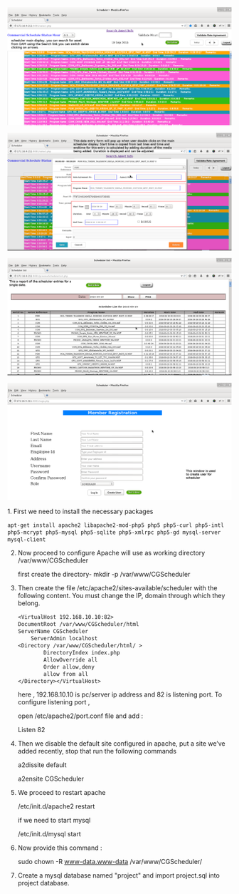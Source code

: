 <p align="center"><img src="/html/imgs/scheduleDisplay.png"></p>
<p align="center"><img src="/html/imgs/ScheduleEntryWindow.png"></p>
<p align="center"><img src="/html/imgs/schedulelist.png"></p>
<p align="center"><img src="/html/imgs/createuser.png"></p>
1. First we need to install the necessary packages 

	apt-get install apache2 libapache2-mod-php5 php5 php5-curl php5-intl php5-mcrypt php5-mysql php5-sqlite php5-xmlrpc php5-gd mysql-server mysql-client

2. Now proceed to configure Apache will use as working directory /var/www/CGScheduler

   first create the directory-  mkdir -p /var/www/CGScheduler

3.  Then create the file /etc/apache2/sites-available/scheduler with the following content. You must change the IP, domain through which they belong.

   
        <VirtualHost 192.168.10.10:82>
        DocumentRoot /var/www/CGScheduler/html
        ServerName CGScheduler
		    ServerAdmin localhost
        <Directory /var/www/CGScheduler/html/ >
                DirectoryIndex index.php
                AllowOverride all
                Order allow,deny
                allow from all
        </Directory></VirtualHost>
	
	here , 192.168.10.10 is pc/server ip address and 82 is listening port. To configure listening port ,
   
    open /etc/apache2/port.conf file and add :

    Listen 82 


4.  Then we disable the default site configured in apache, put a site we’ve added recently, stop that run the following commands


	a2dissite default

	a2ensite CGScheduler


5. We proceed to restart apache   

	/etc/init.d/apache2 restart
	
	if we need to start mysql
	
    /etc/init.d/mysql start	

6. Now provide this command :

   sudo chown -R www-data.www-data /var/www/CGScheduler/

7. Create a mysql database named "project" and import project.sql into project database.


	
	
	
